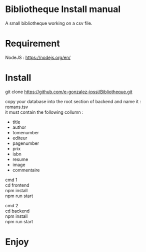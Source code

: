 # Bibliotheque Install manual

A small bibliotheque working on a csv file.

# Requirement

NodeJS : https://nodejs.org/en/

# Install

git clone https://github.com/e-gonzalez-ipssi/Bibliotheque.git

copy your database into the root section of backend and name it : romans.tsv\
it must contain the following collumn :
 - title
 - author
 - tomenumber
 - editeur
 - pagenumber
 - prix
 - isbn
 - resume
 - image
 - commentaire

cmd 1\
cd frontend\
npm install\
npm run start

cmd 2\
cd backend\
npm install\
npm run start

# Enjoy
